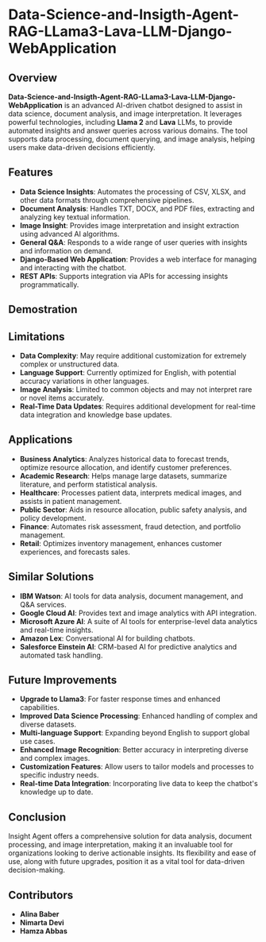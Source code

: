 # Data-Science-and-Insigth-Agent-RAG-LLama3-Lava-LLM-Django-WebApplication

## Overview

**Data-Science-and-Insigth-Agent-RAG-LLama3-Lava-LLM-Django-WebApplication** is an advanced AI-driven chatbot designed to assist in data science, document analysis, and image interpretation. It leverages powerful technologies, including **Llama 2** and **Lava** LLMs, to provide automated insights and answer queries across various domains. The tool supports data processing, document querying, and image analysis, helping users make data-driven decisions efficiently.

## Features

- **Data Science Insights**: Automates the processing of CSV, XLSX, and other data formats through comprehensive pipelines.
- **Document Analysis**: Handles TXT, DOCX, and PDF files, extracting and analyzing key textual information.
- **Image Insight**: Provides image interpretation and insight extraction using advanced AI algorithms.
- **General Q&A**: Responds to a wide range of user queries with insights and information on demand.
- **Django-Based Web Application**: Provides a web interface for managing and interacting with the chatbot.
- **REST APIs**: Supports integration via APIs for accessing insights programmatically.
## Demostration

## Limitations

- **Data Complexity**: May require additional customization for extremely complex or unstructured data.
- **Language Support**: Currently optimized for English, with potential accuracy variations in other languages.
- **Image Analysis**: Limited to common objects and may not interpret rare or novel items accurately.
- **Real-Time Data Updates**: Requires additional development for real-time data integration and knowledge base updates.

## Applications

- **Business Analytics**: Analyzes historical data to forecast trends, optimize resource allocation, and identify customer preferences.
- **Academic Research**: Helps manage large datasets, summarize literature, and perform statistical analysis.
- **Healthcare**: Processes patient data, interprets medical images, and assists in patient management.
- **Public Sector**: Aids in resource allocation, public safety analysis, and policy development.
- **Finance**: Automates risk assessment, fraud detection, and portfolio management.
- **Retail**: Optimizes inventory management, enhances customer experiences, and forecasts sales.

## Similar Solutions

- **IBM Watson**: AI tools for data analysis, document management, and Q&A services.
- **Google Cloud AI**: Provides text and image analytics with API integration.
- **Microsoft Azure AI**: A suite of AI tools for enterprise-level data analytics and real-time insights.
- **Amazon Lex**: Conversational AI for building chatbots.
- **Salesforce Einstein AI**: CRM-based AI for predictive analytics and automated task handling.

## Future Improvements

- **Upgrade to Llama3**: For faster response times and enhanced capabilities.
- **Improved Data Science Processing**: Enhanced handling of complex and diverse datasets.
- **Multi-language Support**: Expanding beyond English to support global use cases.
- **Enhanced Image Recognition**: Better accuracy in interpreting diverse and complex images.
- **Customization Features**: Allow users to tailor models and processes to specific industry needs.
- **Real-time Data Integration**: Incorporating live data to keep the chatbot's knowledge up to date.

## Conclusion

Insight Agent offers a comprehensive solution for data analysis, document processing, and image interpretation, making it an invaluable tool for organizations looking to derive actionable insights. Its flexibility and ease of use, along with future upgrades, position it as a vital tool for data-driven decision-making.

## Contributors

- **Alina Baber**
- **Nimarta Devi**
- **Hamza Abbas**


